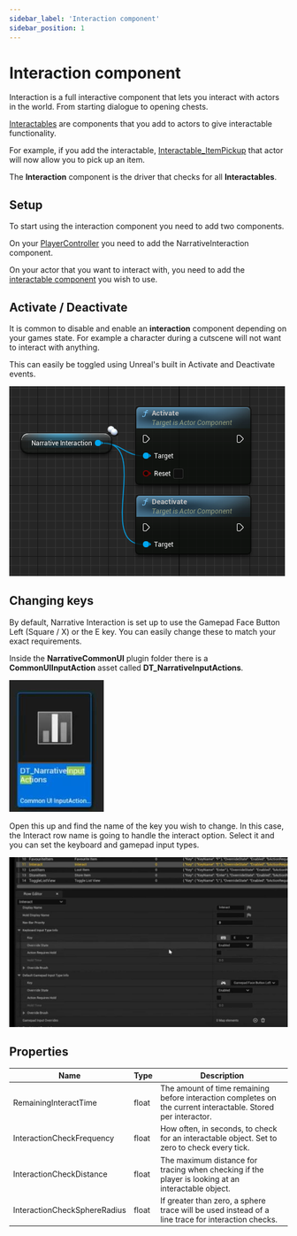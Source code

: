 ```yaml
---
sidebar_label: 'Interaction component'
sidebar_position: 1
---
```


# Interaction component

Interaction is a full interactive component that lets you interact with actors in the world. From starting dialogue to opening chests.

[Interactables](./interactables) are components that you add to actors to give interactable functionality.

For example, if you add the interactable, [Interactable_ItemPickup](./interactables/default-interactables.md#item-pickup) that actor will now allow you to pick up an item.

The **Interaction** component is the driver that checks for all **Interactables**.

## Setup

To start using the interaction component you need to add two components.

On your [PlayerController](./installation/player-controller.md) you need to add the NarrativeInteraction component.

On your actor that you want to interact with, you need to add the [interactable component](./interactables) you wish to use.

## Activate / Deactivate

It is common to disable and enable an **interaction** component depending on your games state. For example a character during a cutscene will not want to interact with anything.

This can easily be toggled using Unreal's built in Activate and Deactivate events.

![interaction_activate.png](/img/interaction/interaction_activate.png)

## Changing keys

By default, Narrative Interaction is set up to use the Gamepad Face Button Left (Square / X) or the E key. You can easily change these to match your exact requirements.

Inside the **NarrativeCommonUI** plugin folder there is a **CommonUIInputAction** asset called **DT_NarrativeInputActions**.

![narrative-interaction-component-changingkeys.jpg](/img/interaction/narrative-interaction-component-changingkeys.jpg)

Open this up and find the name of the key you wish to change. In this case, the Interact row name is going to handle the interact option. Select it and you can set the keyboard and gamepad input types.

![narrative-interaction-component-changingkeys-datatable.jpg](/img/interaction/narrative-interaction-component-changingkeys-datatable.jpg)

## Properties

| Name                         | Type  | Description                                                                                                   |
|------------------------------|-------|---------------------------------------------------------------------------------------------------------------|
| RemainingInteractTime        | float | The amount of time remaining before interaction completes on the current interactable. Stored per interactor. |
| InteractionCheckFrequency    | float | How often, in seconds, to check for an interactable object. Set to zero to check every tick.                  |
| InteractionCheckDistance     | float | The maximum distance for tracing when checking if the player is looking at an interactable object.            |
| InteractionCheckSphereRadius | float | If greater than zero, a sphere trace will be used instead of a line trace for interaction checks.             |
